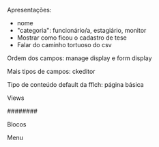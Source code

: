 Apresentações:
 - nome
 - "categoria": funcionário/a, estagiário, monitor
 - Mostrar como ficou o cadastro de tese
 - Falar do caminho tortuoso do csv 


Ordem dos campos: manage display e form display

Mais tipos de campos: ckeditor

Tipo de conteúdo default da fflch: página básica 

Views

########

Blocos

Menu


